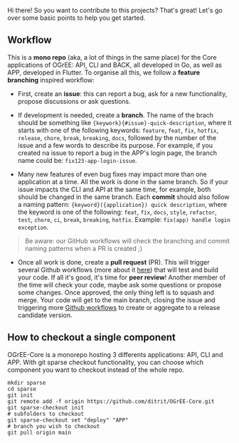 Hi there! So you want to contribute to this projects? That's great! Let's go over some basic points to help you get started.

## Workflow
This is a **mono repo** (aka, a lot of things in the same place) for the Core applications of OGrEE: API, CLI and BACK, all developed in Go, as well as APP, developed in Flutter. To organise all this, we follow a **feature branching** inspired workflow:

* First, create an **issue**: this can report a bug, ask for a new functionality, propose discussions or ask questions. 

* If development is needed, create a **branch**. The name of the brach should be something like `{keywork}{#issue}-quick-description`, where it starts with one of the following keywords: `feature`, `feat`, `fix`, `hotfix`, `release`, `chore`, `break`, `breaking`, `docs`, followed by the number of the issue and a few words to describe its purpose. For example, if you created na issue to report a bug in the APP's login page, the branch name could be: `fix123-app-login-issue`.

* Many new features of even bug fixes may impact more than one application at a time. All the work is done in the same branch. So if your issue impacts the CLI and API at the same time, for example, both should be changed in the same branch. Each **commit** should also follow a naming pattern: `{keyword}({application}) quick description`, where the keyword is one of the following: `feat`, `fix`, `docs`, `style`, `refactor`, `test`, `chore`, `ci`, `break`, `breaking`, `hotfix`. Example: `fix(app) handle login exception`.

> Be aware: our GitHub workflows will check the branching and commit naming patterns when a PR is created ;)

* Once all work is done, create a **pull request** (PR). This will trigger several Github workflows (more about it [here](https://github.com/ditrit/OGrEE-Core?tab=readme-ov-file#-ogree-core-gitflow)) that will test and build your code. If all it's good, it's time for **peer review**! Another member of the time will check your code, maybe ask some questions or propose some changes. Once approved, the only thing left is to squash and merge. Your code will get to the main branch, closing the issue and triggering more [Github workflows](https://github.com/ditrit/OGrEE-Core?tab=readme-ov-file#-ogree-core-gitflow) to create or aggregate to a release candidate version. 

## How to checkout a single component
OGrEE-Core is a monorepo hosting 3 differents applications: API, CLI and APP. With git sparse checkout functionality, you can choose which component you want to checkout instead of the whole repo. 

```
mkdir sparse
cd sparse
git init
git remote add -f origin https://github.com/ditrit/OGrEE-Core.git
git sparse-checkout init
# subfolders to checkout
git sparse-checkout set "deploy" "APP"
# branch you wish to checkout
git pull origin main 
```
 